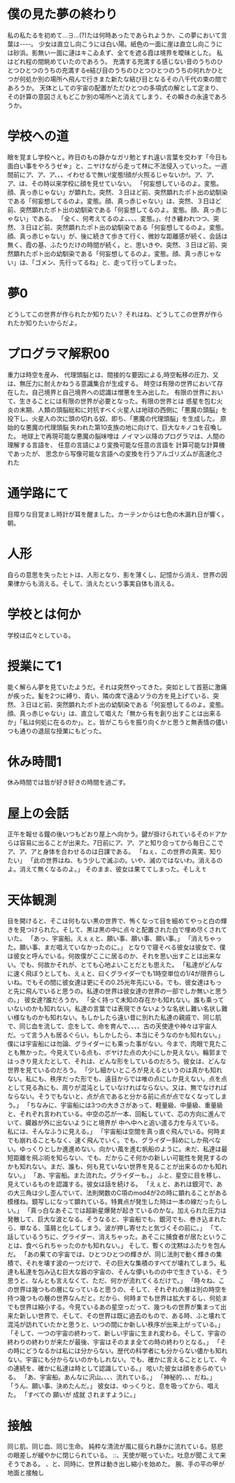 # 僕の見た夢の終わり

 私の私たるを初めて...∃...(?)たは何時あったであられようか、この夢において言葉は----。
 少女は直立し向こうには白い陽。紙色の一面に崖は直立し向こうには砂浜。影無い一面に漣はキこゐゑず、全てを遮る霞は境界を曖昧とした。
 私はどれ程の間眺めていたのであろう。
 充満する充満する感じない音のうちのひとつひとつのうちの充満するe結び目のうちのひとつひとつのうちの何れかひとつが何処か別の場所へ飛んで行きまた新たな結び目となるその八千代の束の間であろうか。
 天体としての宇宙の配置がただひとつの多項式の解として定まり、その計算の意図さえもどこか別の場所へと消えてしまう、その瞬きの永遠であろうか。

# 学校への道
 眼を覚まし学校へと。昨日のもの静かなガリ勉とすれ違い言葉を交わす「今日も面白い事をやろうゼ☆」と、ニヤけながら走って林に不法侵入っていった。一週間前にア、ア、ア、、、イわせるで無い!変態!顔が火照るじゃないか!。ア、ア、ア、は、その時以来学校に顔を見せていない。
 「何妄想しているのよ。変態。顔、真っ赤じゃない」が顕れた。突然、３日ほど前、突然顕れたポト出の幼馴染である「何妄想してるのよ。変態。顔、真っ赤じゃない」は、突然、３日ほど前、突然顕れたポト出の幼馴染である「何妄想してるのよ。変態。顔、真っ赤じゃない」である。
 「全く、何考えてるのよ、、、、変態。」、付き纏われつつ、突然、３日ほど前、突然顕れたポト出の幼馴染である「何妄想してるのよ。変態。顔、真っ赤じゃない」が、後に続きて歩きて行く、微妙な距離感が続く、会話は無く、霞の基、ふたりだけの時間が続く。と、思いきや、突然、３日ほど前、突然顕れたポト出の幼馴染である「何妄想してるのよ。変態。顔、真っ赤じゃない」は、「ゴメン、先行ってるね」と、走って行ってしまった。

# 夢0
 どうしてこの世界が作られたか知りたい？
 それはね、どうしてこの世界が作られたか知りたいからだよ。
 
# プログラマ解釈00
 重力は時空を産み、
 代理頭脳とは、間接的な要因による,時空転移の圧力、又は、無圧力に耐えかねうる意識集合が生成する。
 時空は有限の世界において存在した。自己境界と自己境界への認識は憎悪を生み出した。
 有限の世界において、生きることには有限の世界が必要となった。有限の世界とは
 惑星を包む火炎の末期、人類の頭脳総和に対抗すべく火星人は地球の西側に「悪魔の頭脳」を投下し、火星人の次に頭の切れる奴、即ち、「悪魔の代理頭脳」を生成した。
 原始的な悪魔の代理頭脳
 失われた第10支族の地に向けて、巨大なキノコを召喚した。
 地球上で再現可能な悪魔の脳味噌は
 ノイマン以降のプログラマは、人間の理解する言語を、 任意の言語により変換可能な任意の言語を 計算可能な計算機であったが、
 思念から写像可能な言語への変換を行うアルゴリズムが高速化された

# 通学路にて
 目障りな目覚まし時計が耳を醒ました。カーテンからは七色の木漏れ日が響く。朝。
 
 
# 人形
 自らの意思を失ったヒトは、人形となり、影を薄くし、記憶から消え、世界の因果律からも消える。そして、消えたという事実自体も消える。

# 学校とは何か
 学校は広々としている。

# 授業にて1
 能く解らん夢を見ていたようだ。それは突然やってきた。突如として首筋に激痛が疾った。髪を2つに縛り、青い、隣の席で遠ゐソラの方を見上げている、突然、３日ほど前、突然顕れたポト出の幼馴染である「何妄想してるのよ。変態。顔、真っ赤じゃない」は、直立して唱えた「無から有を創り出すことは出来るか」「私は何処に在るのか」。と。皆がこちらを振り向くかと思うと無表情の儘いつも通りの退屈な授業にもどった。

# 休み時間1
休み時間では皆が好き好きの時間を過ごす。

# 屋上の会話
 正午を報せる鐘の後いつもどおり屋上へ向かう。鍵が掛けられているそのドアからは容易に出ることが出来た。7日前にア、ア、アと知り合ってから毎日ここでア、ア、アと身体を合わせるのは日課である。
 「ねぇ、この世界の真実、知りたい」
 「此の世界はね、もう少しで滅ぶの。いや、滅のではないわ。消えるのよ。消えて無くなるのよ。」
 そのまま、彼女は果ててしまった。そしえｔ

# 天体観測
 目を開けると、そこは何もない黒の世界で、怖くなって目を細めてやっと白の輝きを見つけられた。そして、黒は黒の中に点々と配置された白で埋め尽くされていた。
 「あっ、宇宙船。えぇぇと、願い事、願い事、願い事。」
 「消えちゃった。願い事、まだ唱えていなかったのに。」
 となりで寝そべる彼女は彼女で、僕は彼女と呼んでいる。何故僕がここに居るのか、それを思い出すことは出来ない。でも、何故かそれが、とても心地よいことだとも思えた。
 「私達がどんなに速く飛ぼうとしても、えぇと、曰くグライダーでも1時空単位の1/4が限界らしいね。でもその間に彼女達は更にその0.25光年先にいる。でも、彼女達はもっと先に飛んでいると思うの。私達の世界は彼女達の世界の一部でしか無いと思うの。」
 彼女達?誰だろうか。
 「全く持って未知の存在かも知れない。誰も乘っていないのかも知れない。私達の言葉では表現できないような名状し難い名状し難い様なものかも知れない。もしかしたら遠い昔に別れた私達の親戚で、同じ肌で、同じ血を流して、恋をして、命を育んで、、、、古の天使達や神々は宇宙人だ。って言う人も居るぐらい。もしかしたら、本当にそうなのかも知れない。」
 僕には宇宙船には勿論、グライダーにも乘った事がない。今まで、肉眼で見たことも無かった。今見えている点も、ボヤけた点の大小にしか見えない。輪郭まではっきり見えたとして、それは、どんな形をしているのだろう。彼女は、どんな世界を見ているのだろう。
 「少し細かいところが見えるというのは真かも知れない。私にも、秩序だった形でも、遠目からでは唯の点にしか見えない。点を点として見る為にも、周りが混沌としていなければならない。又は、無でなければならない。そうでもないと、点が点であると分かる前に点が点でなくなってしまう。」
 「ちなみに、宇宙船には3つの大きさがあって、軽量級、中量級、重量級と、それぞれ言われている。中空の芯が一本、回転していて、芯の方向に進んでいて、臓器が外に出ないようにと境界が 中へ中へと追い遣る力を与えている。私には、そんなふうに見える。」
 「宇宙船は空間を真っ直ぐ飛んでいる。何時までも崩れることもなく、速く飛んでいく。でも、グライダー斜めにしか飛べない。ゆっくりとしか進進めない。向かい風を進む帆船のように。未だ、私達は最短距離を飛ぶ術を知らない、でも、だからこそ何かの新しい可能性を発見するのかも知れない。まだ、誰も、何も見ていない世界を見ることが出来るのかも知れない。」
 「あ、宇宙船。また流れた。グライダーも。」
 ふと、星空に目を移し、見えているものを認識する。彼女は話を続ける。
 「えぇと、あれは銀河で、あの大三角は少し歪んでいて、法則関数のC項のmod4が2の時に顕れることがある模様ね。鏡写しになって顕れている。特異点が発生した時は一本の線だったらしい。」
 「真っ白なあそこでは超新星爆発が起きているのかな。加えられた圧力は発散して、巨大な波となる。そうなると、宇宙船でも、銀河でも、巻き込まれたら、単なる、藻屑と化してしまう。波が押し寄せたと気づくその前に。」
 「て、話しているうちに、グライダー、消えちゃった。あそこに捕食者が居たということは、食べられちゃったのかも知れない。」
 そして、暫くの沈黙はふたりを包んだ。
   「あの果ての宇宙では、ひとつひとつの輝きが、同じ法則で動く輝きの集積で、それを壊す波の一つだけで、その巨大な集積のすべてが壊れてしまう。私達も私達を包み込む巨大な器の宇宙の、そんな儚いものの中で生きている、そう思うと、なんとも言えなくて、ただ、何かが流れてくるだけで。」
 「時々ね、この世界は幾つもの層になっていると思うの、そして、それぞれの層は別の時空を持つ幾つもの層の世界なんだと。だから、何時までも世界は拡大するし、何処までも世界は縮小する。今見ているあの星空っだって、幾つもの世界が集まって出来た新しい世界で、そして、その世界は既に過去のもので、ある時、ふと壊れて混沌が訪れていたかと思うと、いつの間にか新しい秩序が出来上がっている。」
 「そして、一つの宇宙の終わって、新しい宇宙に生まれ変わる。そして、宇宙の終わりの終わりが来たが最後、宇宙はそのまま全ての時の終わりとなる。」
 「その時にどうなるかは私には分からない。歴代の科学者にも分からない儘かも知れない。宇宙にも分からないのかもしれない。でも、確かに言えることとして、今の連続を、確かに私達は時として認識している。」
 呟いた彼女は顔を赤らめている。
 「あ、宇宙船。あんなに沢山。、、、流れている。」
 「神秘的、、、だね。」
 「うん、願い事、決めたんだ。」
 彼女は、ゆっくりと、息を吸ってから、唱えた。
 「すべての 願いが 成就 されますように。」

# 接触
 同じ肌、同じ血、同じ生命。
 純粋な清流が風に揺られ静かに流れている。慈悲の眼差しが緩やかに閉じられている。
 ::、天使が眠っていた。吐息が聞こえて来そうである。
 、と、同時に、世界は動き出し縮小を始めた。
 腕、手の平の甲が地面と接触し
 
